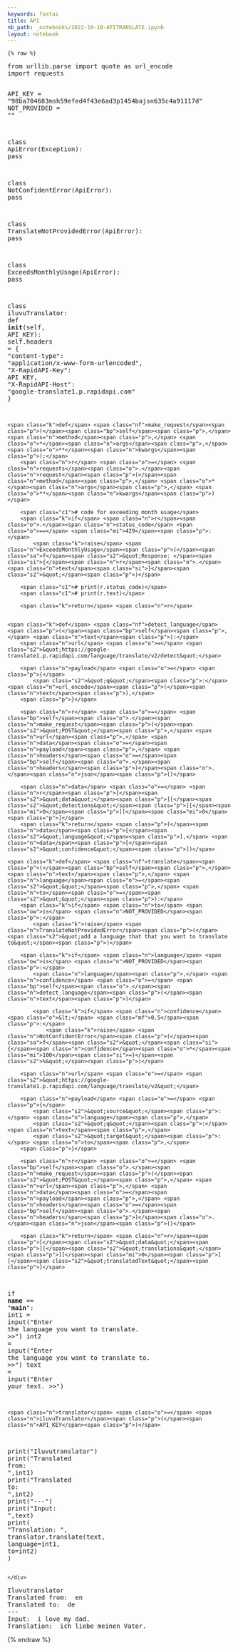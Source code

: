 ```yaml
---
keywords: fastai
title: API
nb_path: _notebooks/2022-10-10-APITRANSLATE.ipynb
layout: notebook
---
```


<!--
#################################################
### THIS FILE WAS AUTOGENERATED! DO NOT EDIT! ###
#################################################
# file to edit: _notebooks/2022-10-10-APITRANSLATE.ipynb
-->

<div class="container" id="notebook-container">
        
    {% raw %}
    
<div class="cell border-box-sizing code_cell rendered">
<div class="input">

<div class="inner_cell">
    <div class="input_area">
<div class=" highlight hl-ipython3"><pre><span></span><span class="kn">from</span> <span class="nn">urllib.parse</span> <span class="kn">import</span> <span class="n">quote</span> <span class="k">as</span> <span class="n">url_encode</span>
<span class="kn">import</span> <span class="nn">requests</span>

<span class="n">API_KEY</span> <span class="o">=</span> <span class="s2">&quot;98ba704683msh59efed4f43e6ad3p1454bajsn635c4a91117d&quot;</span>
<span class="n">NOT_PROVIDED</span> <span class="o">=</span> <span class="s2">&quot;&quot;</span>

<span class="k">class</span> <span class="nc">ApiError</span><span class="p">(</span><span class="ne">Exception</span><span class="p">):</span>
    <span class="k">pass</span>

<span class="k">class</span> <span class="nc">NotConfidentError</span><span class="p">(</span><span class="n">ApiError</span><span class="p">):</span>
    <span class="k">pass</span>

<span class="k">class</span> <span class="nc">TranslateNotProvidedError</span><span class="p">(</span><span class="n">ApiError</span><span class="p">):</span>
    <span class="k">pass</span>

<span class="k">class</span> <span class="nc">ExceedsMonthlyUsage</span><span class="p">(</span><span class="n">ApiError</span><span class="p">):</span>
    <span class="k">pass</span>

<span class="k">class</span> <span class="nc">iluvuTranslator</span><span class="p">:</span>
    <span class="k">def</span> <span class="fm">__init__</span><span class="p">(</span><span class="bp">self</span><span class="p">,</span> <span class="n">API_KEY</span><span class="p">):</span>
        <span class="bp">self</span><span class="o">.</span><span class="n">headers</span> <span class="o">=</span> <span class="p">{</span>
            <span class="s2">&quot;content-type&quot;</span><span class="p">:</span> <span class="s2">&quot;application/x-www-form-urlencoded&quot;</span><span class="p">,</span>
            <span class="s2">&quot;X-RapidAPI-Key&quot;</span><span class="p">:</span> <span class="n">API_KEY</span><span class="p">,</span>
            <span class="s2">&quot;X-RapidAPI-Host&quot;</span><span class="p">:</span> <span class="s2">&quot;google-translate1.p.rapidapi.com&quot;</span>
        <span class="p">}</span>

    <span class="k">def</span> <span class="nf">make_request</span><span class="p">(</span><span class="bp">self</span><span class="p">,</span> <span class="n">method</span><span class="p">,</span> <span class="o">*</span><span class="n">args</span><span class="p">,</span> <span class="o">**</span><span class="n">kwargs</span><span class="p">):</span>
        <span class="n">r</span> <span class="o">=</span> <span class="n">requests</span><span class="o">.</span><span class="n">request</span><span class="p">(</span><span class="n">method</span><span class="p">,</span> <span class="o">*</span><span class="n">args</span><span class="p">,</span> <span class="o">**</span><span class="n">kwargs</span><span class="p">)</span>

        <span class="c1"># code for exceeding month usage</span>
        <span class="k">if</span> <span class="n">r</span><span class="o">.</span><span class="n">status_code</span> <span class="o">==</span> <span class="mi">429</span><span class="p">:</span>
            <span class="k">raise</span> <span class="n">ExceedsMonthlyUsage</span><span class="p">(</span><span class="sa">f</span><span class="s2">&quot;Response: </span><span class="si">{</span><span class="n">r</span><span class="o">.</span><span class="n">text</span><span class="si">}</span><span class="s2">&quot;</span><span class="p">)</span>

        <span class="c1"># print(r.status_code)</span>
        <span class="c1"># print(r.text)</span>

        <span class="k">return</span> <span class="n">r</span>


    <span class="k">def</span> <span class="nf">detect_language</span><span class="p">(</span><span class="bp">self</span><span class="p">,</span> <span class="n">text</span><span class="p">):</span>
        <span class="n">url</span> <span class="o">=</span> <span class="s2">&quot;https://google-translate1.p.rapidapi.com/language/translate/v2/detect&quot;</span>

        <span class="n">payload</span> <span class="o">=</span> <span class="p">{</span>
            <span class="s2">&quot;q&quot;</span><span class="p">:</span> <span class="n">url_encode</span><span class="p">(</span><span class="n">text</span><span class="p">),</span>
        <span class="p">}</span>

        <span class="n">r</span> <span class="o">=</span> <span class="bp">self</span><span class="o">.</span><span class="n">make_request</span><span class="p">(</span><span class="s2">&quot;POST&quot;</span><span class="p">,</span> <span class="n">url</span><span class="p">,</span> <span class="n">data</span><span class="o">=</span><span class="n">payload</span><span class="p">,</span> <span class="n">headers</span><span class="o">=</span><span class="bp">self</span><span class="o">.</span><span class="n">headers</span><span class="p">)</span><span class="o">.</span><span class="n">json</span><span class="p">()</span>

        <span class="n">data</span> <span class="o">=</span> <span class="n">r</span><span class="p">[</span><span class="s2">&quot;data&quot;</span><span class="p">][</span><span class="s2">&quot;detections&quot;</span><span class="p">][</span><span class="mi">0</span><span class="p">][</span><span class="mi">0</span><span class="p">]</span>
        <span class="k">return</span> <span class="p">(</span><span class="n">data</span><span class="p">[</span><span class="s2">&quot;language&quot;</span><span class="p">],</span> <span class="n">data</span><span class="p">[</span><span class="s2">&quot;confidence&quot;</span><span class="p">])</span>

    <span class="k">def</span> <span class="nf">translate</span><span class="p">(</span><span class="bp">self</span><span class="p">,</span> <span class="n">text</span><span class="p">,</span> <span class="n">language</span><span class="o">=</span><span class="s2">&quot;&quot;</span><span class="p">,</span> <span class="n">to</span><span class="o">=</span><span class="s2">&quot;&quot;</span><span class="p">):</span>
        <span class="k">if</span> <span class="n">to</span> <span class="ow">is</span> <span class="n">NOT_PROVIDED</span><span class="p">:</span>
            <span class="k">raise</span> <span class="n">TranslateNotProvidedError</span><span class="p">(</span><span class="s2">&quot;add a language that that you want to translate to&quot;</span><span class="p">)</span>

        <span class="k">if</span> <span class="n">language</span> <span class="ow">is</span> <span class="n">NOT_PROVIDED</span><span class="p">:</span>
            <span class="n">language</span><span class="p">,</span> <span class="n">confidence</span> <span class="o">=</span> <span class="bp">self</span><span class="o">.</span><span class="n">detect_language</span><span class="p">(</span><span class="n">text</span><span class="p">)</span>

            <span class="k">if</span> <span class="n">confidence</span> <span class="o">&lt;</span> <span class="mf">0.5</span><span class="p">:</span>
                <span class="k">raise</span> <span class="n">NotConfidentError</span><span class="p">(</span><span class="sa">f</span><span class="s2">&quot;</span><span class="si">{</span><span class="n">confidence</span><span class="o">*</span><span class="mi">100</span><span class="si">=}</span><span class="s2">%&quot;</span><span class="p">)</span>

        <span class="n">url</span> <span class="o">=</span> <span class="s2">&quot;https://google-translate1.p.rapidapi.com/language/translate/v2&quot;</span>

        <span class="n">payload</span> <span class="o">=</span> <span class="p">{</span>
            <span class="s2">&quot;source&quot;</span><span class="p">:</span> <span class="n">language</span><span class="p">,</span>
            <span class="s2">&quot;q&quot;</span><span class="p">:</span> <span class="n">text</span><span class="p">,</span>
            <span class="s2">&quot;target&quot;</span><span class="p">:</span> <span class="n">to</span><span class="p">,</span>
        <span class="p">}</span>

        <span class="n">r</span> <span class="o">=</span> <span class="bp">self</span><span class="o">.</span><span class="n">make_request</span><span class="p">(</span><span class="s2">&quot;POST&quot;</span><span class="p">,</span> <span class="n">url</span><span class="p">,</span> <span class="n">data</span><span class="o">=</span><span class="n">payload</span><span class="p">,</span> <span class="n">headers</span><span class="o">=</span><span class="bp">self</span><span class="o">.</span><span class="n">headers</span><span class="p">)</span><span class="o">.</span><span class="n">json</span><span class="p">()</span>

        <span class="k">return</span> <span class="n">r</span><span class="p">[</span><span class="s2">&quot;data&quot;</span><span class="p">][</span><span class="s2">&quot;translations&quot;</span><span class="p">][</span><span class="mi">0</span><span class="p">][</span><span class="s2">&quot;translatedText&quot;</span><span class="p">]</span>

<span class="k">if</span> <span class="vm">__name__</span> <span class="o">==</span>  <span class="s2">&quot;__main__&quot;</span><span class="p">:</span>
    <span class="n">int1</span> <span class="o">=</span> <span class="nb">input</span><span class="p">(</span><span class="s2">&quot;Enter the language you want to translate. &gt;&gt;&quot;</span><span class="p">)</span>
    <span class="n">int2</span> <span class="o">=</span> <span class="nb">input</span><span class="p">(</span><span class="s2">&quot;Enter the language you want to translate to. &gt;&gt;&quot;</span><span class="p">)</span>
    <span class="n">text</span> <span class="o">=</span> <span class="nb">input</span><span class="p">(</span><span class="s2">&quot;Enter your text. &gt;&gt;&quot;</span><span class="p">)</span>

    <span class="n">translator</span> <span class="o">=</span> <span class="n">iluvuTranslator</span><span class="p">(</span><span class="n">API_KEY</span><span class="p">)</span>

<span class="nb">print</span><span class="p">(</span><span class="s2">&quot;Iluvutranslator&quot;</span><span class="p">)</span>
<span class="nb">print</span><span class="p">(</span><span class="s2">&quot;Translated from: &quot;</span><span class="p">,</span><span class="n">int1</span><span class="p">)</span>
<span class="nb">print</span><span class="p">(</span><span class="s2">&quot;Translated to: &quot;</span><span class="p">,</span><span class="n">int2</span><span class="p">)</span>
<span class="nb">print</span><span class="p">(</span><span class="s2">&quot;---&quot;</span><span class="p">)</span>
<span class="nb">print</span><span class="p">(</span><span class="s2">&quot;Input: &quot;</span><span class="p">,</span><span class="n">text</span><span class="p">)</span>
<span class="nb">print</span><span class="p">(</span>
	<span class="s2">&quot;Translation: &quot;</span><span class="p">,</span> 
	<span class="n">translator</span><span class="o">.</span><span class="n">translate</span><span class="p">(</span><span class="n">text</span><span class="p">,</span> <span class="n">language</span><span class="o">=</span><span class="n">int1</span><span class="p">,</span> <span class="n">to</span><span class="o">=</span><span class="n">int2</span><span class="p">)</span>
<span class="p">)</span>
</pre></div>

    </div>
</div>
</div>

<div class="output_wrapper">
<div class="output">

<div class="output_area">

<div class="output_subarea output_stream output_stdout output_text">
<pre>Iluvutranslator
Translated from:  en
Translated to:  de
---
Input:  i love my dad.
Translation:  ich liebe meinen Vater.
</pre>
</div>
</div>

</div>
</div>

</div>
    {% endraw %}

</div>
 

